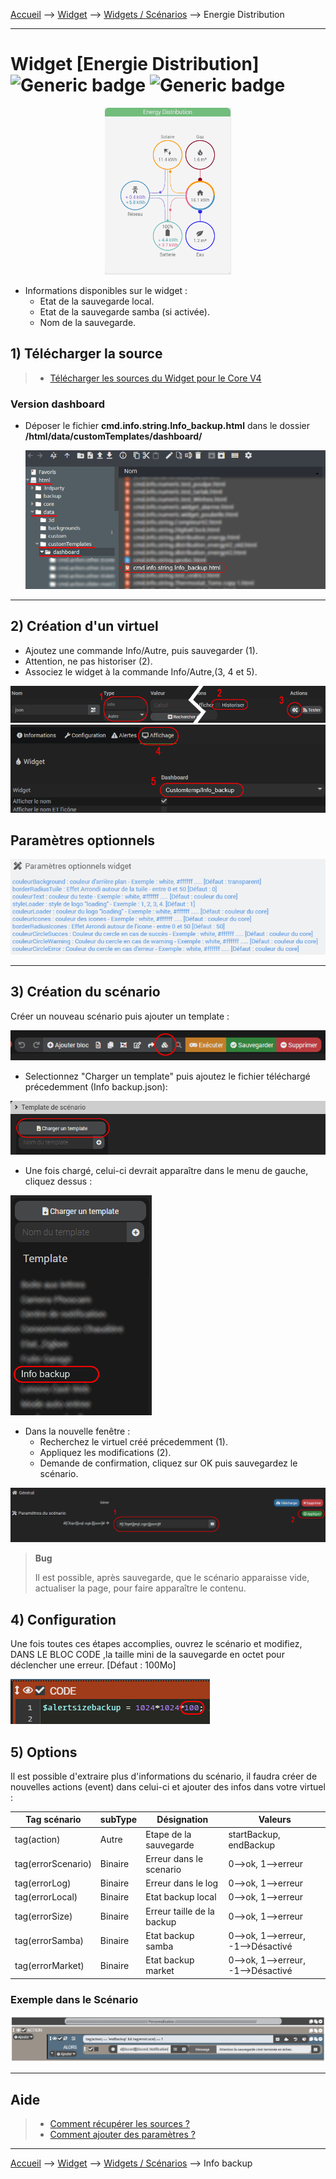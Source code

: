 
<a href="{{site.url}}/documentation">Accueil</a> --> <a href="{{site.url}}/documentation/{{site.widget}}">Widget</a> --> <a href="{{site.url}}/documentation/{{site.widget}}/fr_FR/widget_scenario">Widgets / Scénarios</a> --> Energie Distribution

------------

# Widget [Energie Distribution] ![Generic badge](https://img.shields.io/badge/Version-4.2%20%7C%204.3%20%7C%204.4%20Full%20JS-green.svg) ![Generic badge](https://img.shields.io/badge/status-beta-orange.svg)

<center><img src="../../../images/distribution_energie/capture1_2.gif" width="40%" alt="Info backup" /></center>

- Informations disponibles sur le widget :
  - Etat de la sauvegarde local.
  - Etat de la sauvegarde samba (si activée).
  - Nom de la sauvegarde.

## 1) Télécharger la source

> - [Télécharger les sources du Widget pour le Core V4]({{site.url_git}}/WIDGET_cmd.info.sting.info_backup)

### Version dashboard

- Déposer le fichier <b>cmd.info.string.Info_backup.html</b> dans le dossier <b>/html/data/customTemplates/dashboard/</b>

  <img src="../../../images/info_backup/capture3.png" alt="Téléchargement du widget" />

------------------------

## 2) Création d'un virtuel

- Ajoutez une commande Info/Autre, puis sauvegarder (1).
- Attention, ne pas historiser (2).
- Associez le widget à la commande Info/Autre,(3, 4 et 5).

<img src="../../../images/info_backup/installation_virtuel2.png" alt="Virtuel 1" />
<img src="../../../images/info_backup/installation_virtuel3.png" alt="Virtuel 2" />


## Paramètres optionnels

<img src="../../../images/info_backup/parametres.png" alt="Info backup" />

---------------------

## 3) Création du scénario

Créer un nouveau scénario puis ajouter un template :

<img src="../../../images/info_backup/scenario1.png" alt="Scénario 1" />

- Selectionnez "Charger un template" puis ajoutez le fichier téléchargé précedemment (Info backup.json):

<img src="../../../images/info_backup/scenario2.png" alt="Scénario 2" />


- Une fois chargé, celui-ci devrait apparaître dans le menu de gauche, cliquez dessus :

<img src="../../../images/info_backup/scenario3.png" alt="Scénario 3" />

- Dans la nouvelle fenêtre :
  - Recherchez le virtuel créé précedemment (1).
  - Appliquez les modifications (2).
  - Demande de confirmation, cliquez sur OK puis sauvegardez le scénario.

<img src="../../../images/info_backup/scenario4.png" alt="Scénario 4" />

> **Bug**
>
> Il est possible, après sauvegarde, que le scénario apparaisse vide, actualiser la page, pour faire apparaître le contenu.

## 4) Configuration
Une fois toutes ces étapes accomplies, ouvrez le scénario et modifiez, DANS LE BLOC CODE ,la taille mini de la sauvegarde en octet pour déclencher une erreur. [Défaut : 100Mo]

<img src="../../../images/info_backup/config1.png" alt="Config 2" />

## 5) Options

Il est possible d'extraire plus d'informations du scénario, il faudra créer de nouvelles actions (event) dans celui-ci et ajouter des infos dans votre virtuel :

| Tag scénario | subType | Désignation | Valeurs |
| --- | --- | --- | --- |
| tag(action) | Autre| Etape de la sauvegarde| startBackup, endBackup |
| tag(errorScenario) | Binaire | Erreur dans le scenario | 0-->ok, 1-->erreur |
| tag(errorLog) | Binaire | Erreur dans le log | 0-->ok, 1-->erreur |
| tag(errorLocal) | Binaire | Etat backup local | 0-->ok, 1-->erreur |
| tag(errorSize) | Binaire | Erreur taille de la backup | 0-->ok, 1-->erreur |
| tag(errorSamba) | Binaire | Etat backup samba | 0-->ok, 1-->erreur, -1-->Désactivé |
| tag(errorMarket) | Binaire | Etat backup market | 0-->ok, 1-->erreur, -1-->Désactivé |

### Exemple dans le Scénario

<img src="../../../images/info_backup/scenario5.png" alt="scenario5" />

---------------------

## Aide
> - [Comment récupérer les sources ?]({{site.url}}/documentation/{{site.help}}/fr_FR/download)
> - [Comment ajouter des paramètres ?]({{site.url}}/documentation/{{site.help}}/fr_FR/application)

-------------------

<a href="{{site.url}}/documentation">Accueil</a> --> <a href="{{site.url}}/documentation/{{site.widget}}">Widget</a> --> <a href="{{site.url}}/documentation/{{site.widget}}/fr_FR/widget_scenario">Widgets / Scénarios</a> --> Info backup
